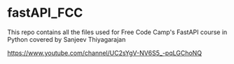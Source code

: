 # fastAPI_FCC
This repo contains all the files used for Free Code Camp's FastAPI course in Python covered by Sanjeev Thiyagarajan

https://www.youtube.com/channel/UC2sYgV-NV6S5_-pqLGChoNQ
